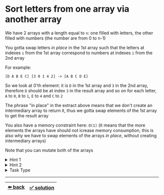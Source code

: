 # Sort letters from one array via another array

We have 2 arrays with a length equal to `n`: one filled with letters, the other filled with numbers (the number are from 0 to n-1)

You gotta swap letters _in place_ in the 1st array such that the letters at indexes `i` from the 1st array correspond to numbers at indexes `i` from the 2nd array

For example:

```
[D A B E C] [3 0 1 4 2] -> [A B C D E]
```

So we look at 0'th element: it is `D` in the 1st array and `3` in the 2nd array, therefore `D` should be at index `3` in the result array and so on for each letter, `A` to `0`, `B` to `1`, `E` to `4` and `C` to `2`

The phrase "in place" in the extract above means that we don't create an intermediary array to return it, thus we gotta swap elements of the 1st array to get the result array

You also have a memory constraint here: `O(1)` (it means that the more elements the arrays have should not icrease memory consumption, this is also why we have to swap elements of the arrays _in place_, without creating intermediary arrays)

Note that you can mutate both of the arrays

<details>

<summary>Hint 1</summary>

We could jump over the elements of the 2nd array like so:

- first element is `3`, therefore go to element at index `3`
- at index `3` we have `4`, therefore go to element at index `4`
- at index `4` we have `2`, therefore go to element at index `2`
- at index `2` we have `1`, therefore go to element at index `1`
- at index `1` we have `0`, therefore go to element at index `0`
- we have iterated the 2nd array

If we do it like that also swapping the elements along the way we will indeed be able to match the arrays above but the problem here is that there can be a situation where you can be caught in a loop and therefore skip some part of the array, here is an example:

```
[D C B A E] [3 2 1 0 4]
3 -> 0 -> 3 -> ...
```

Therefore such solution, though clever, does not suit the requirements

</details>

<details>

<summary>Hint 2</summary>

To solve this task you need to simply _sort_ the elements of the 2nd array (the numbers) and every time you swap the elements of the 2nd array you need to also likewise swap the same elements of the 1st array (the letters). As a result you are going to get the letters in the right order sorted thanks to the 2nd array

</details>

<details>

<summary>Task Type</summary>

- __`In-Place Swap and Overwrite`__
  <details>

  <summary><i><b><code>Swap elements of one or more arrays</code></b></i></summary>

    We sort in place the 2nd array but together with the elements of the 2nd array we also swap the elements of the 1st array. There is a whole type of tasks that can be solved by swapping the elements of the array in a clever way (or in our case we swap the elements of the two arrays simultaneously)

    Here is another example of a solution for these kind of tasks with `O(n)` complexity though it doesn't solve this particular task:

    ```js
    function sort(array, order) {
      for (var i = 0; i < order.length; i++) {
        order[i] = array[order[i]];
      }
      return order;
    }
    ```

    __Note:__ this example of a solution above (which we said doesn't solve this particular task, the reason for it is what we saw in Hint 1) doesn't swap but rather overwrites elements of the array. The Approach we are studying in this particular task is called _`Swap elements of one or more arrays`_. To solve this particular task you need to swap elements instead of overwriting them and for the overwrite Approach of this Task Type feel free to check out the [sibling task](../remove-duplicates-sorted-array/task.md)

  </details>

</details>

---

| [:arrow_left: back](../README.md) | [:white_check_mark: solution](./solution.js) |
| :---: | :---: |
